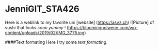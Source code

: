 # JenniGIT_STA426

Here is a weblink to my favorite uni [website] (https://asvz.ch)
![Picture] of sushi that looks _sooo yummy_ ! (https://bloomingnolwenn.com/wp-content/uploads/2019/02/IMG_3775.jpg)

####Text formating
Here I try some *text formating*.
